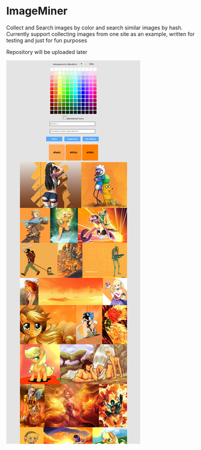 # ImageMiner
Collect and Search images by color and search similar images by hash. Currently support collecting images from one site as an example, written for testing and just for fun purposes 

Repository will be uploaded later

<img src="https://raw.githubusercontent.com/NC22/ImageMiner/master/example.png">
